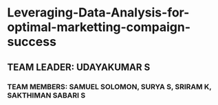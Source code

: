 # Leveraging-Data-Analysis-for-optimal-marketting-compaign-success

## TEAM LEADER: UDAYAKUMAR S
### TEAM MEMBERS: SAMUEL SOLOMON, SURYA S, SRIRAM K, SAKTHIMAN SABARI S
